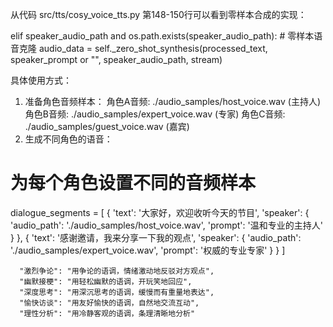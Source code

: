 从代码 src/tts/cosy_voice_tts.py 第148-150行可以看到零样本合成的实现：

  elif speaker_audio_path and os.path.exists(speaker_audio_path):
      # 零样本语音克隆
      audio_data = self._zero_shot_synthesis(processed_text,
  speaker_prompt or "", speaker_audio_path, stream)

  具体使用方式：

  1. 准备角色音频样本：
  角色A音频: ./audio_samples/host_voice.wav (主持人)
  角色B音频: ./audio_samples/expert_voice.wav (专家)
  角色C音频: ./audio_samples/guest_voice.wav (嘉宾)
  2. 生成不同角色的语音：
  # 为每个角色设置不同的音频样本
  dialogue_segments = [
      {
          'text': '大家好，欢迎收听今天的节目',
          'speaker': {
              'audio_path': './audio_samples/host_voice.wav',
              'prompt': '温和专业的主持人'
          }
      },
      {
          'text': '感谢邀请，我来分享一下我的观点',
          'speaker': {
              'audio_path': './audio_samples/expert_voice.wav',
              'prompt': '权威的专业专家'
          }
      }
  ]

      "激烈争论": "用争论的语调，情绪激动地反驳对方观点",
      "幽默接梗": "用轻松幽默的语调，开玩笑地回应",
      "深度思考": "用深沉思考的语调，缓慢而有重量地表达",
      "愉快访谈": "用友好愉快的语调，自然地交流互动",
      "理性分析": "用冷静客观的语调，条理清晰地分析"
